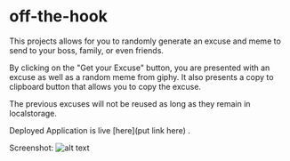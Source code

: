 # off-the-hook
This projects allows for you to randomly generate an excuse and meme to send to your boss, family, or even friends.

By clicking on the "Get your Excuse" button, you are presented with an excuse as well as a random meme from giphy. 
It also presents a copy to clipboard button that allows you to copy the excuse.

The previous excuses will not be reused as long as they remain in localstorage. 

Deployed Application is live [here](put link here) .

Screenshot: ![alt text](filenav "Deployed Application")